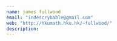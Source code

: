 ```yaml
---
name: james fullwood
email: "indescrybable@gmail.com"
web: "http://hkumath.hku.hk/~fullwood/"
description:
---
```


